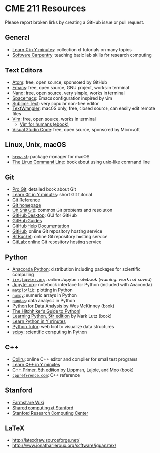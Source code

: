 # CME 211 Resources

Please report broken links by creating a GitHub issue or pull request.

## General

* [Learn X in Y minutes][lxiy]: collection of tutorials on many topics
* [Software Carpentry][software-carpentry]: teaching basic lab skills for research computing

[software-carpentry]: http://software-carpentry.org/
[lxiy]: https://learnxinyminutes.com/

## Text Editors

* [Atom][atom]: free, open source, sponsored by GitHub
* [Emacs][emacs]: free, open source, GNU project, works in terminal
* [Nano][nano]: free, open source, very simple, works in terminal
* [Spacemacs][spacemacs]: Emacs configuration inspired by vim
* [Sublime Text][sublime]: very popular non-free editor
* [TextWrangler][text-wrangler]: macOS only, free, closed source, can easily edit remote files
* [Vim][vim]: free, open source, works in terminal
  * [Vim for humans (ebook)][vim-for-humans]
* [Visual Studio Code][vs-code]: free, open source, sponsored by Microsoft

[atom]: https://atom.io/
[emacs]: https://www.gnu.org/software/emacs/
[nano]: https://www.nano-editor.org/
[spacemacs]: http://spacemacs.org/
[sublime]: https://www.sublimetext.com/
[text-wrangler]: http://www.barebones.com/products/textwrangler/
[vim]: http://www.vim.org/
[vim-for-humans]: https://vimebook.com/en
[vs-code]: https://code.visualstudio.com/

## Linux, Unix, macOS

* [`brew.sh`][homebrew]: package manager for macOS
* [The Linux Command Line][linux-command]: book about using unix-like command line

[homebrew]: http://brew.sh/
[linux-command]: http://linuxcommand.org/

## Git

* [Pro Git][git-book]: detailed book about Git
* [Learn Git in Y minutes][git-lxiny]: short Git tutorial
* [Git Reference][git-ref]
* [Git homepage][git-scm]
* [Oh Shit Git!][git-shit]: common Git problems and resolution
* [GitHub Desktop][github-desktop]: GUI for GitHub
* [GitHub Guides][github-guides]
* [GitHub Help Documentation][github-help]
* [GitHub][github]: online Git repository hosting service
* [BitBucket][bitbucket]: online Git repository hosting service
* [GitLab][gitlab]: online Git repository hosting service

[git-book]: https://git-scm.com/book/en/v2
[git-lxiny]: https://learnxinyminutes.com/docs/git/
[git-ref]: http://gitref.org/
[git-scm]: https://git-scm.com/
[git-shit]: http://ohshitgit.com/
[github-desktop]: https://desktop.github.com/
[github-guides]: https://guides.github.com/
[github-help]: https://help.github.com/
[github]: https://github.com/
[bitbucket]: https://bitbucket.org/
[gitlab]: https://about.gitlab.com/

## Python

* [Anaconda Python][anaconda]: distribution including packages for scientific computing
* [`try.jupyter.org`][jupyter-try]: online Jupyter notebook (*warning: work not saved*)
* [Jupyter.org][jupyter]: notebook interface for Python (included with Anaconda)
* [`matplotlib`][matplotlib]: plotting in Python
* [`numpy`][numpy]: numeric arrays in Python
* [`pandas`][pandas]: data analysis in Python
* [Python for Data Analysis][py-data] by Wes McKinney (book)
* [The Hitchhiker’s Guide to Python!][py-hitchhiker]
* [Learning Python, 5th edition][py-learing] by Mark Lutz (book)
* [Learn Python in Y minutes][py-lxiy]
* [Python Tutor][py-tutor]: web tool to visualize data structures
* [scipy][scipy]: scientific computing in Python

[anaconda]: https://www.continuum.io/downloads
[jupyter-try]: https://try.jupyter.org/
[jupyter]: http://jupyter.org/index.html
[matplotlib]: http://matplotlib.org/
[numpy]: http://numpy.org/
[pandas]: http://pandas.pydata.org/
[py-data]: http://proquest.safaribooksonline.com/9781449323592?uicode=stanford
[py-hitchhiker]: http://docs.python-guide.org/
[py-learing]: http://proquest.safaribooksonline.com/9781449355722?uicode=stanford
[py-lxiy]: https://learnxinyminutes.com/docs/python3/
[py-tutor]: http://www.pythontutor.com/
[scipy]: http://scipy.org/

## C++

* [Coliru][c++-coliru]: online C++ editor and compiler for small test programs
* [Learn C++ in Y minutes][c++-lxiy]
* [C++ Primer, 5th edition][c++-primer] by Lippman, Lajoie, and Moo (book)
* [`cppreference.com`][c++-ref]: C++ reference

[c++-coliru]: http://coliru.stacked-crooked.com/
[c++-lxiy]: https://learnxinyminutes.com/docs/c++/
[c++-primer]: http://proquest.safaribooksonline.com/9780133053043
[c++-ref]: http://en.cppreference.com/w/

## Stanford

* [Farmshare Wiki][farmshare-wiki]
* [Shared computing at Stanford][shared-computing]
* [Stanford Research Computing Center][research-computing]

[farmshare-wiki]: https://web.stanford.edu/group/farmshare/cgi-bin/wiki/index.php/Main_Page
[shared-computing]: https://uit.stanford.edu/service/sharedcomputing
[research-computing]: https://srcc.stanford.edu/

## LaTeX

* <http://latexdraw.sourceforge.net/>
* <http://www.jonathanleroux.org/software/iguanatex/>

